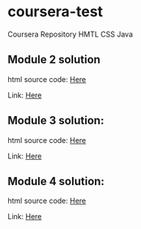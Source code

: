 # coursera-test
Coursera Repository HMTL CSS Java

## Module 2 solution
html source code:
[Here](./Module2_Assignment/Module2_index.html)

Link:
[Here](https://adrianpohey.github.io/coursera-HTML-CSS-JAVA/Module2_Assignment/Module2_index.html)

## Module 3 solution:
html source code:
[Here](./Module3-solution/Module3_index.html)

Link:
[Here](https://adrianpohey.github.io/coursera-HTML-CSS-JAVA/Module3-solution/Module3_index.html)

## Module 4 solution:
html source code:
[Here](./Module4-solutions/index.html)

Link:
[Here](https://adrianpohey.github.io/coursera-HTML-CSS-JAVA/Module4-solutions/index.html)
